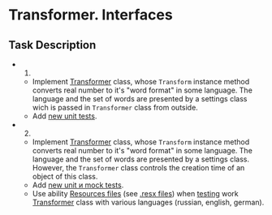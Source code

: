 # Transformer. Interfaces

## Task Description

- 1.
    - Implement [Transformer](/TransformerDictionaryAggregarion/Transformer.cs#L6[](url)) class, whose `Transform` instance method converts real number to it's "word format" in some language. The language and the set of words are presented by a settings class wich is passed in `Transformer` class from outside.
    - Add [new unit tests](/Transformer.Tests/TransformerAggregationTests.cs).
- 2.
    - Implement [Transformer](/TransformerDictionaryComposition/Transformer.cs#L5) class, whose `Transform` instance method converts real number to it's "word format" in some language. The language and the set of words are presented by a settings class. However, the `Transformer` class controls the creation time of an object of this class.
    - Add [new unit и mock tests](/Transformer.Tests/TransformerCompositionTests.cs).
    - Use ability [Resources files](/ResourcesDictionaryProvider/Resources) (see [.resx files](https://docs.microsoft.com/en-us/dotnet/core/extensions/work-with-resx-files-programmatically)) when [testing](/Transformer.Tests/TransformerCompositionTests.cs) work [Transformer](/TransformerDictionaryComposition/Transformer.cs#L5) class with various languages (russian, english, german). 
